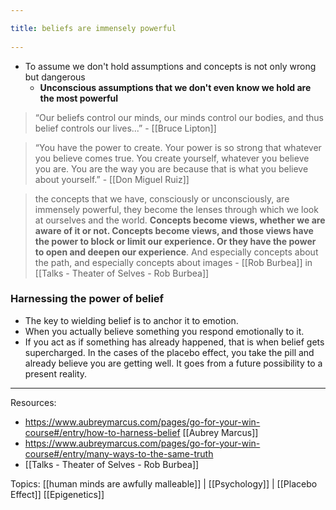 ```yaml
---
title: beliefs are immensely powerful 
---
```

- To assume we don't hold assumptions and concepts is not only wrong but dangerous
	- **Unconscious assumptions that we don't even know we hold are the most powerful** 

> “Our beliefs control our minds,
our minds control our bodies,
and thus belief controls our lives...” - [[Bruce Lipton]]

> “You have the power to create. Your power is so strong that whatever you believe comes true. You create yourself, whatever you believe you are. You are the way you are because that is what you believe about yourself.”  - [[Don Miguel Ruiz]] 

> the concepts that we have, consciously or unconsciously, are immensely powerful, they become the lenses through which we look at ourselves and the world. **Concepts become views, whether we are aware of it or not. Concepts become views, and those views have the power to block or limit our experience. Or they have the power to open and deepen our experience**. And especially concepts about the path, and especially concepts about images - [[Rob Burbea]] in [[Talks - Theater of Selves - Rob Burbea]]

### Harnessing the power of belief

- The key to wielding belief is to anchor it to emotion. 
- When you actually believe something you respond emotionally to it. 
- If you act as if something has already happened, that is when belief gets supercharged.  In the cases of the placebo effect, you take the pill and already believe you are getting well.  It goes from a future possibility to a present reality. 

-------------------

Resources: 
- https://www.aubreymarcus.com/pages/go-for-your-win-course#/entry/how-to-harness-belief [[Aubrey Marcus]]
- https://www.aubreymarcus.com/pages/go-for-your-win-course#/entry/many-ways-to-the-same-truth
- [[Talks - Theater of Selves - Rob Burbea]]

Topics: [[human minds are awfully malleable]] | [[Psychology]] | [[Placebo Effect]] [[Epigenetics]]
